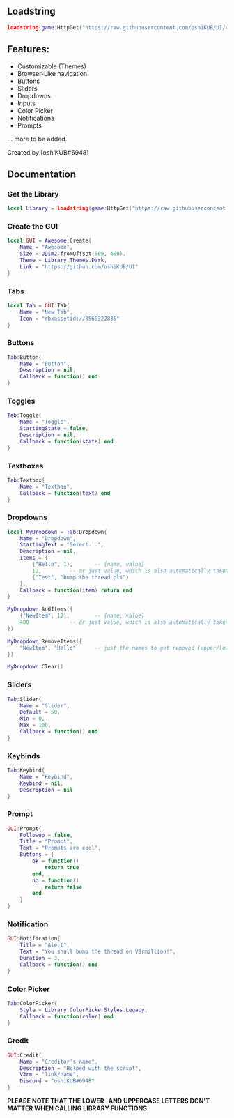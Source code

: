 ## Loadstring
```lua
loadstring(game:HttpGet("https://raw.githubusercontent.com/oshiKUB/UI/refs/heads/main/Lib.lua"))()
```

## Features:
- Customizable (Themes)
- Browser-Like navigation
- Buttons
- Sliders
- Dropdowns
- Inputs
- Color Picker
- Notifications
- Prompts

... more to be added.

Created by [oshiKUB#6948]

## Documentation

### Get the Library
```lua
local Library = loadstring(game:HttpGet("https://raw.githubusercontent.com/oshiKUB/UI/refs/heads/main/Lib.lua"))()
```

### Create the GUI
```lua
local GUI = Awesome:Create{
    Name = "Awesome",
    Size = UDim2.fromOffset(600, 400),
    Theme = Library.Themes.Dark,
    Link = "https://github.com/oshiKUB/UI"
}
```

### Tabs
```lua
local Tab = GUI:Tab{
	Name = "New Tab",
	Icon = "rbxassetid://8569322835"
}
```

### Buttons
```lua
Tab:Button{
	Name = "Button",
	Description = nil,
	Callback = function() end
}
```

### Toggles
```lua
Tab:Toggle{
	Name = "Toggle",
	StartingState = false,
	Description = nil,
	Callback = function(state) end
}
```

### Textboxes
```lua
Tab:Textbox{
	Name = "Textbox",
	Callback = function(text) end
}
```

### Dropdowns
```lua
local MyDropdown = Tab:Dropdown{
	Name = "Dropdown",
	StartingText = "Select...",
	Description = nil,
	Items = {
		{"Hello", 1}, 		-- {name, value}
		12,			-- or just value, which is also automatically taken as name
		{"Test", "bump the thread pls"}
	},
	Callback = function(item) return end
}

MyDropdown:AddItems({
	{"NewItem", 12},		-- {name, value}
	400				-- or just value, which is also automatically taken as name
})

MyDropdown:RemoveItems({
	"NewItem", "Hello"		-- just the names to get removed (upper/lower case ignored)
})

MyDropdown:Clear()
```

### Sliders
```lua
Tab:Slider{
	Name = "Slider",
	Default = 50,
	Min = 0,
	Max = 100,
	Callback = function() end
}
```

### Keybinds
```lua
Tab:Keybind{
	Name = "Keybind",
	Keybind = nil,
	Description = nil
}
```

### Prompt
```lua
GUI:Prompt{
	Followup = false,
	Title = "Prompt",
	Text = "Prompts are cool",
	Buttons = {
		ok = function()
			return true
		end,
		no = function()
			return false
		end
	}
}
```

### Notification
```lua
GUI:Notification{
	Title = "Alert",
	Text = "You shall bump the thread on V3rmillion!",
	Duration = 3,
	Callback = function() end
}
```

### Color Picker
```lua
Tab:ColorPicker{
	Style = Library.ColorPickerStyles.Legacy,
	Callback = function(color) end
}
```

### Credit
```lua
GUI:Credit{
	Name = "Creditor's name",
	Description = "Helped with the script",
	V3rm = "link/name",
	Discord = "oshiKUB#6948"
}
```
**PLEASE NOTE THAT THE LOWER- AND UPPERCASE LETTERS DON'T MATTER WHEN CALLING LIBRARY FUNCTIONS.**
